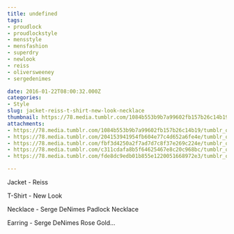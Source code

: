 ```yaml
---
title: undefined
tags:
- proudlock
- proudlockstyle
- mensstyle
- mensfashion
- superdry
- newlook
- reiss
- oliversweeney
- sergedenimes

date: 2016-01-22T08:00:32.000Z
categories:
- Style
slug: jacket-reiss-t-shirt-new-look-necklace
thumbnail: https://78.media.tumblr.com/1084b553b9b7a99602fb157b26c14b19/tumblr_o19c2235as1rhrm24o1_1280.jpg
attachments:
- https://78.media.tumblr.com/1084b553b9b7a99602fb157b26c14b19/tumblr_o19c2235as1rhrm24o1_1280.jpg
- https://78.media.tumblr.com/204153941954fb604e77c4d652a6fe4e/tumblr_o19c2235as1rhrm24o2_1280.jpg
- https://78.media.tumblr.com/fbf3d4250a2f7ad7d7c8f37e269c224e/tumblr_o19c2235as1rhrm24o3_1280.jpg
- https://78.media.tumblr.com/c311cdafa8b5f64625467e8c20c968bc/tumblr_o19c2235as1rhrm24o4_1280.jpg
- https://78.media.tumblr.com/fde8dc9edb01b855e1220051668972e3/tumblr_o19c2235as1rhrm24o5_1280.jpg

---
```


Jacket - Reiss 

  T-Shirt - New Look 

  Necklace -  Serge DeNimes Padlock Necklace 

  Earring -  Serge DeNimes Rose Gold...
